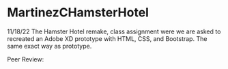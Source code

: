 # MartinezCHamsterHotel
11/18/22 The Hamster Hotel remake, class assignment were we are asked to recreated an Adobe XD prototype with HTML, CSS, and Bootstrap.
The same exact way as prototype. 

Peer Review: 
